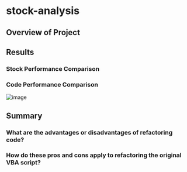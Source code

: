 # stock-analysis
## Overview of Project
## Results
### Stock Performance Comparison
### Code Performance Comparison

![image](..\Resources\VBA_Challenge_2017.png)
## Summary
### What are the advantages or disadvantages of refactoring code?
### How do these pros and cons apply to refactoring the original VBA script?
